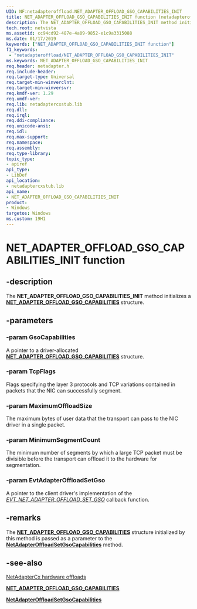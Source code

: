 ```yaml
---
UID: NF:netadapteroffload.NET_ADAPTER_OFFLOAD_GSO_CAPABILITIES_INIT
title: NET_ADAPTER_OFFLOAD_GSO_CAPABILITIES_INIT function (netadapteroffload.h)
description: The NET_ADAPTER_OFFLOAD_GSO_CAPABILITIES_INIT method initializes a NET_ADAPTER_OFFLOAD_GSO_CAPABILITIES structure.
tech.root: netvista
ms.assetid: cc94cd92-487e-4a09-9852-e1c9a3315088
ms.date: 01/17/2019
keywords: ["NET_ADAPTER_OFFLOAD_GSO_CAPABILITIES_INIT function"]
f1_keywords:
 - "netadapteroffload/NET_ADAPTER_OFFLOAD_GSO_CAPABILITIES_INIT"
ms.keywords: NET_ADAPTER_OFFLOAD_GSO_CAPABILITIES_INIT
req.header: netadapter.h
req.include-header:
req.target-type: Universal
req.target-min-winverclnt:
req.target-min-winversvr:
req.kmdf-ver: 1.29
req.umdf-ver:
req.lib: netadaptercxstub.lib
req.dll:
req.irql: 
req.ddi-compliance:
req.unicode-ansi:
req.idl:
req.max-support:
req.namespace:
req.assembly:
req.type-library: 
topic_type: 
- apiref
api_type: 
- LibDef
api_location: 
- netadaptercxstub.lib
api_name: 
- NET_ADAPTER_OFFLOAD_GSO_CAPABILITIES_INIT
product:
- Windows
targetos: Windows
ms.custom: 19H1
---
```


# NET_ADAPTER_OFFLOAD_GSO_CAPABILITIES_INIT function


## -description



The **NET_ADAPTER_OFFLOAD_GSO_CAPABILITIES_INIT** method initializes a [**NET_ADAPTER_OFFLOAD_GSO_CAPABILITIES**](../netadapteroffload/ns-netadapteroffload-_net_adapter_offload_gso_capabilities.md) structure.

## -parameters

### -param GsoCapabilities

A pointer to a driver-allocated [**NET_ADAPTER_OFFLOAD_GSO_CAPABILITIES**](../netadapteroffload/ns-netadapteroffload-_net_adapter_offload_gso_capabilities.md) structure.

### -param TcpFlags

Flags specifying the layer 3 protocols and TCP variations contained in packets that the NIC can successfully segment.

### -param MaximumOffloadSize

The maximum bytes of user data that the transport can pass to the NIC driver in a single packet.

### -param MinimumSegmentCount

The minimum number of segments by which a large TCP packet must be divisible before the transport can offload it to the hardware for segmentation.

### -param EvtAdapterOffloadSetGso

A pointer to the client driver's implementation of the [*EVT_NET_ADAPTER_OFFLOAD_SET_GSO*](../netadapteroffload/nc-netadapteroffload-evt_net_adapter_offload_set_gso.md) callback function.

## -remarks

The [**NET_ADAPTER_OFFLOAD_GSO_CAPABILITIES**](../netadapteroffload/ns-netadapteroffload-_net_adapter_offload_gso_capabilities.md) structure initialized by this method is passed as a parameter to the [**NetAdapterOffloadSetGsoCapabilities**](../netadapteroffload/nf-netadapteroffload-netadapteroffloadsetgsocapabilities.md) method.

## -see-also

[NetAdapterCx hardware offloads](https://docs.microsoft.com/windows-hardware/drivers/netcx/netadaptercx-hardware-offloads)

[**NET_ADAPTER_OFFLOAD_GSO_CAPABILITIES**](../netadapteroffload/ns-netadapteroffload-_net_adapter_offload_gso_capabilities.md)

[**NetAdapterOffloadSetGsoCapabilities**](../netadapteroffload/nf-netadapteroffload-netadapteroffloadsetgsocapabilities.md)
